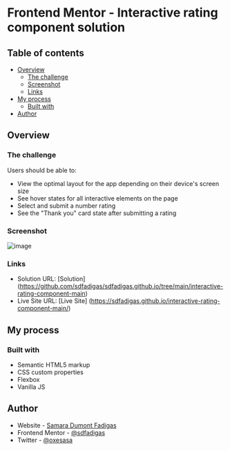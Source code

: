 # Frontend Mentor - Interactive rating component solution
## Table of contents

- [Overview](#overview)
  - [The challenge](#the-challenge)
  - [Screenshot](#screenshot)
  - [Links](#links)
- [My process](#my-process)
  - [Built with](#built-with)
- [Author](#author)



## Overview

### The challenge

Users should be able to:

- View the optimal layout for the app depending on their device's screen size
- See hover states for all interactive elements on the page
- Select and submit a number rating
- See the "Thank you" card state after submitting a rating

### Screenshot

![image](https://user-images.githubusercontent.com/99447521/195695112-d754b20c-565d-4e9a-893a-c4cc5f1ff003.png)

### Links

- Solution URL: [Solution] (https://github.com/sdfadigas/sdfadigas.github.io/tree/main/interactive-rating-component-main)
- Live Site URL: [Live Site] (https://sdfadigas.github.io/interactive-rating-component-main/)

## My process

### Built with

- Semantic HTML5 markup
- CSS custom properties
- Flexbox
- Vanilla JS

## Author

- Website - [Samara Dumont Fadigas](https://samara.dev.br)
- Frontend Mentor - [@sdfadigas](https://www.frontendmentor.io/profile/sdfadigas)
- Twitter - [@oxesasa](https://www.twitter.com/oxesasa)


